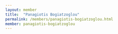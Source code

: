 ```yaml
---
layout: member
title:  "Panagiotis Bogiatzoglou"
permalink: /members/panagiotis-bogiatzoglou.html
member: panagiotis-bogiatzoglou
---
```

